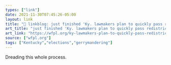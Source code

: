 ```yaml
---
types: ["link"]
date: 2021-11-30T07:45:26-05:00
layout: link
title: "🔗 linkblog: just finished 'Ky. lawmakers plan to quickly pass redistricting maps – 89.3 WFPL News Louisville'"
art_title: "just finished 'Ky. lawmakers plan to quickly pass redistricting maps – 89.3 WFPL News Louisville"
art_link: "https://wfpl.org/ky-lawmakers-plan-to-quickly-pass-redistricting-maps/"
source: ["wfpl.org"]
tags: ["Kentucky","elections","gerrymandering"]
---
```

Dreading this whole process.
